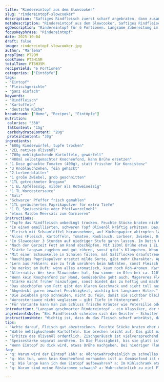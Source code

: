 ```yaml
---
title: "Rindereintopf aus dem Slowcooker"
slug: "rindereintopf-slowcooker"
description: "Saftiges Rindfleisch zuerst scharf angebraten, dann zusammen mit Kartoffeln, Tomaten und aromatischen Gewürzen langsam geschmort. Statt klassischer Rinderbrühe verwende ich gerne selbstgemachten Knochenfond für mehr Tiefe. Der Geschmack entwickelt sich über Stunden, dabei hilft das ständige Beobachten von Farbe und Geruch. Stärkemehl sorgt für sämige Konsistenz, wobei auf richtige Dosierung geachtet wird, um Klümpchen zu vermeiden. Knoblauch und Oregano sind wichtig, um dem Ganzen Würze und Frische zu geben. Der Einsatz eines Dutch Oven als Alternative zum Slowcooker bietet mehr Kontrolle gerade bei niedriger, gleichmäßiger Hitze."
metaDescription: "Rindereintopf aus dem Slowcooker. Saftiges Rindfleisch, Kartoffeln, Tomaten. Ein Rezept für tiefen, runden Geschmack, richtig zubereitet."
ogDescription: "Rindereintopf für 6 Portionen. Langsame Zubereitung im Slowcooker. Klare Aromen, besondere Tiefe. Perfekt für kalte Tage."
focusKeyphrase: "Rindereintopf"
date: 2025-10-04
draft: false
image: rindereintopf-slowcooker.jpg
author: "Marlena"
prepTime: PT20M
cookTime: PT3H15M
totalTime: PT3H35M
recipeYield: "6 Portionen"
categories: ["Eintöpfe"]
tags:
- "Eintopf"
- "Fleischgerichte"
- "ganz einfach"
keywords:
- "Rindfleisch"
- "Kartoffeln"
- "deutsche Küche"
breadcrumb: ["Home", "Recipes", "Eintöpfe"]
nutrition: 
 calories: "350"
 fatContent: "15g"
 carbohydrateContent: "20g"
 proteinContent: "30g"
ingredients:
- "600g Rinderwürfel, tupfe trocken"
- "2EL natives Olivenöl"
- "700g mehligkochende Kartoffeln, gewürfelt"
- "400ml selbstgemachter Knochenfond, kann Brühe ersetzen"
- "1 Dose gehackte Tomaten (400g), statt frischer für Konsistenz"
- "3 Knoblauchzehen, fein gehackt"
- "2 Lorbeerblätter"
- "1 große Zwiebel, grob geschnitten"
- "1TL getrockneter Oregano"
- "1 EL Apfelessig, milder als Rotweinessig"
- "1 TL Worcestersauce"
- "Salz"
- "Schwarzer Pfeffer frisch gemahlen"
- "1TL geräuchertes Paprikapulver für extra Tiefe"
- "1 EL Speisestärke oder Pfeilwurzelmehl"
- "etwas Maldon Meersalz zum Garnieren"
instructions:
- "Tupfe das Rindfleisch unbedingt trocken. Feuchte Stücke braten nicht gut an, werden eher gekocht als gebräunt."
- "In einem emaillierten, schweren Topf Olivenöl kräftig erhitzen. Das Fleisch portionsweise scharf anbraten, bis es außen scharf braun ist. Geräusche: deutliches Zischen und Knistern ist gut, kein Überfüllen."
- "Fleisch mit Schaumlöffel herausnehmen, auf Küchenpapier abtropfen lassen. So verlierst du überschüssiges Fett und das Braten geht weiter ohne Dämpfen."
- "Alles (Fleisch, Kartoffeln, Tomaten, Knoblauch, Lorbeer, Zwiebel, Oregano, Essig, Worcestersauce, Gewürze) in den Slowcooker oder großen Dutch Oven geben. Umrühren, damit sich alles verbindet."
- "Im Slowcooker 3 Stunden auf niedriger Stufe garen lassen. Im Dutch Oven die kleinste Flamme nutzen, Deckel drauf. Nicht kochen, lieber ganz sanft schlummern lassen."
- "Nach der Garzeit Fett am Rand abschöpfen. Mit 120ml Brühe etwa 1 EL Stärke glattrühren, dann in den Eintopf einrühren. Langsam weiterköcheln lassen, bis die Soße leicht eindickt, etwa 10 Minuten mehr."
- "Stärke langsam zugeben und gut rühren, sonst gibt’s Klümpchen. Wenn zu dünn, nochmal eine halbe Stärkeportion, aber zwischendurch prüfen."
- "Mit einer Schaumkelle in Schalen füllen, mal Salzflocken draufstreuen. Das Knacken von Maldon-Salz auf der Zunge – eine kleine Überraschung."
- "Rauchiges Paprikapulver ersetzt milde Sorte, gibt mehr Charakter. Apfelessig mildert die Säure und lässt das Aroma runder wirken."
- "Lern aus Fehlern: nie zu früh umrühren beim Anbraten, sonst Fleisch schwitzt. Geduld ist Pflicht, die Geduld zahlt sich aus. Mehr Zwiebeln sorgen für Süße, ich nehme oft eine große."
- "Du merkst am Duft: wenn alles aromatisch, kaum noch Roh-Aromen. Kartoffeln weich, aber nicht zerfallen, Fleisch mürbe. Dann ist Schluss mit dem Garen."
- "Alternativ: Wer kein Slowcooker hat, low simmer im Ofen bei ca. 110°C im Dutch Oven ist der Dreh – rumrühren ab Mitte."
- "Wenn kein Knochenfond zur Hand, Gemüsebrühe geht auch. Magereres Fleisch braucht leichtes Nachbraten."
- "Stärke nicht früher hinzufügen, sonst bindet das zu heftig und macht es matschig."
- "Das abschöpfen vom Fett gibt den klaren Geschmack und sieht toll aus. Keine Angst, lieber etwas abnehmen als zu fettig servieren."
- "Abgedeckt garen bewahrt Feuchtigkeit, wichtig bei langsamer Hitze."
- "Die Zwiebeln grob schneiden, nicht zu fein, damit sie sichtbar bleiben und Biss geben."
- "Worcestersauce nicht weglassen – gibt Tiefe im Hintergrund."
- "Für Variante kann man zum Schluss frische Kräuter wie Petersilie oder Thymian ergänzen."
introduction: "Langsam geschmorter Rindereintopf - ein Klassiker, der viel Erfahrung braucht. Die Kunst steckt im richtigen Anbraten und langsamen Schmoren, denn zu schnelles Kochen lässt Zähigkeit. Die Zutatenliste liest sich einfach, doch jede Komponente muss mit Bedacht behandelt werden. Die Kartoffeln sollten nicht zerfallen, das Fleisch mürbe und würzig. Früher nutzte ich fast immer Brühwürfel, mittlerweile bevorzuge ich selbstgemachten Fond, um den Geschmack besser zu steuern. Geduld ist zentral. Es duftet nach Knoblauch, Oregano und Paprika, was in der Küche sofort Appetit macht. Der Trick mit dem Andicken am Ende sorgt für die richtige Konsistenz ohne Klumpen. Wer einmal mit Dutch Oven und Slowcooker experimentiert hat, weiß um die Kontrolle, die das Slow Cooking bietet. Dieses Gericht belohnt die Mühe mit einer tiefen, runden Geschmackswelt, die einfach bleibt und doch komplex wirkt."
ingredientsNote: "Bei Rindfleisch scheiden sich die Geister – Schulter oder Bug eignen sich sehr gut für den Eintopf, sie sind günstig und haben genug Bindegewebe für Zartheit. Mein Tipp: Tupfe das Fleisch sehr gründlich ab, trockene Oberfläche heißt bessere Bräunung. Kartoffeln nehme ich gerne mehligkochend, die lösen sich langsam auf und verdicken die Sauce natürlich leicht. Wer keinen Apfelessig hat, kann auch Weißweinessig oder milden Balsamico verwenden, aber nicht zu viel, sonst kippt die Säure. Statt Worcestersauce geht auch Sojasauce, aber vorsichtig, sonst wird’s salzig. Getrockneter Oregano ist ideal, frisch funktioniert, aber er verschwindet schnell. Tomaten aus der Dose sorgen für die nötige Säurebalance und kommen immer zum Einsatz. Als Stärkeersatz verwende ich oft Pfeilwurzelmehl, es bindet feiner und schmeckt neutral. Wer keine Maldon-Salzflocken hat, nimmt normales grobes Meersalz – Geschmackssache."
instructionsNote: "Wichtig ist, dass du das Fleisch scharf anbrätst, damit Röstaromen entstehen. Diese sind unverzichtbar für Tiefe. Gedränge in der Pfanne dämpft nur und du erhältst kein braunes Aroma. Das Anbraten erzeugt die knackigen, duftenden Ränder – auch die Geräusche helfen: Zischgeräusche sind super, klackern heißt zu kalt. Wenn alles zusammen im Slowcooker oder Dutch Oven gärend vor sich hinmurgelt, kontrolliere gelegentlich den Flüssigkeitsstand und den Geruch. Ein zu dominanter Essiggeruch ist ein Zeichen für zu viel Säure. Die Stärke immer separat in Flüssigkeit anrühren, nie direkt ins Kochen geben, da verklebt die Sauce. Geduld beim Andicken zahlt sich aus, sonst droht mehliger Geschmack. Zum Servieren schlage ich vor, mit Maldon Salz zu garnieren, das kleine Salzflocken knacken zwischen den Zähnen und machen das Erlebnis lebendig. Perfekter Eintopf – nicht durch Zeitmessung, sondern durch Gefühl."
tips:
- "Achte darauf, Fleisch gut abzutrocknen. Feuchte Stücke braten eher und im Slowcooker können sie gleichmäßig garen. Bitterkeit vermeiden. Gut zischen hören."
- "Wähle mehligkochende Kartoffeln. Sie brechen leicht auf. Das gibt natürliche Bindung. Timing wichtig, nach zwei Stunden testen, ob sie weich, aber ganz sind."
- "Erhitze das Olivenöl ordentlich. Zischgeräusch ist vielversprechend. Zu kalt? Kein Aroma. Achtung: nicht überfüllen, sonst schwitzt das Fleisch."
- "Speisestärke separat anrühren. In Die Flüssigkeit, bis sie glatt ist. Sonst Klumpen. Zusätzlich kann Pfeilwurzelmehl ausprobiert werden. Gutes Resultat."
- "Wenn Eintopf zu dick wird, etwas Brühe nachgeben. Bei niedriger Flamme weiter köcheln. Und Geduld haben, das Aroma entfaltet sich langsam."
faq:
- "q: Warum wird der Eintopf zäh? a: Höchstwahrscheinlich zu schnelles Garen. Das Fleisch braucht Zeit, denn Schnelligkeit führt zu Verhärtung. Wärme muss konstant sein."
- "q: Was tun, wenn kein Knochenfond vorhanden ist? a: Gemüsefond ist eine gute Alternative. Etwas intensiverer Geschmack, vielleicht etwas mehr Würze. Aber aufpassen mit Salz."
- "q: Wie lange kann ich den Eintopf aufbewahren? a: Im Kühlschrank etwa drei Tage. Tiefkühlen für bis zu drei Monate. Achte aber auf die Konsistenz beim Aufwärmen."
- "q: Warum sind meine Röstaromen schwach? a: Wahrscheinlich zu viel Fleisch in der Pfanne. Es braucht Platz und die Hitze muss hoch sein. Die Zischgeräusche sind wichtig."

---
```

